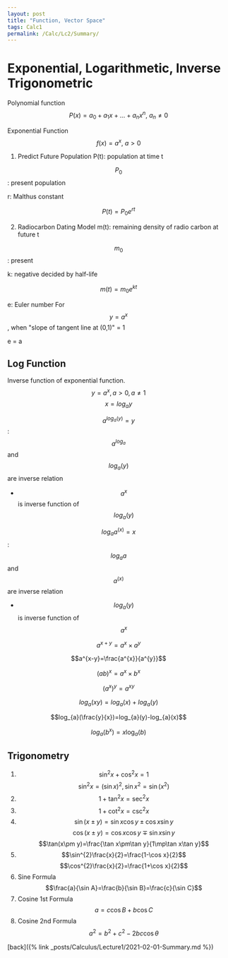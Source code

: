 ```yaml
---
layout: post
title: "Function, Vector Space"
tags: Calc1
permalink: /Calc/Lc2/Summary/
---
```

# Exponential, Logarithmetic, Inverse Trigonometric

Polynomial function
$$P(x)=a_{0}+ a_{1}x+ ...+a_{n}x^{n}, \ a_{n}\neq 0$$

Exponential Function
$$f(x)=a^x, \ a>0$$

1. Predict Future Population
P(t): population at time t

$$P_0$$: present population

r: Malthus constant

$$P(t)=P_{0}e^{rt}$$

2. Radiocarbon Dating Model
m(t): remaining density of radio carbon at future t

$$m_0$$: present

k: negative decided by half-life

$$m(t)=m_{0}e^{kt}$$

e: Euler number
For $$y=a^x$$, when "slope of tangent line at (0,1)" = 1

e = a 

## Log Function
Inverse function of exponential function.
$$y=a^x, a>0, a\neq 1$$
$$x=log_{a}y$$ 

$$a^{log_{a}(y)}=y$$: $$a^{log_{a}}$$ and $$log_{a}(y)$$ are inverse relation
- $$a^x$$ is inverse function of $$log_{a}(y)$$

$$log_{a}a^{(x)}= x$$: $$log_{a}a$$ and $$a^{(x)}$$ are inverse relation
- $$log_{a}(y)$$ is inverse function of $$a^x$$

$$a^{x+y}=a^{x}\times a^{y}$$

$$a^{x-y}=\frac{a^{x}}{a^{y}}$$

$$(ab)^{x}=a^{x}\times b^{x}$$

$$(a^{x})^{y}=a^{xy}$$

$$log_{a}(xy)=log_{a}(x)+log_{a}(y)$$

$$log_{a}(\frac{y}{x})=log_{a}(y)-log_{a}(x)$$

$$log_{a}(b^{x})=x\log_{a}(b)$$ 

## Trigonometry

1. $$\sin^{2}x+\cos^{2}x=1$$ $$\sin^{2}x = (\sin x)^{2}, \sin x^{2}=\sin (x^2)$$
2. $$1+ \tan^{2}x= \sec^{2}x$$
3. $$1+ \cot^{2}x= \csc^{2}x$$
4. $$\sin (x\pm y)=\sin x\cos y\pm\cos x\sin y$$ $$\cos(x\pm y)=\cos x\cos y\mp\sin x\sin y$$ $$\tan(x\pm y)=\frac{\tan x\pm\tan y}{1\mp\tan x\tan y}$$
5. $$\sin^{2}\frac{x}{2}=\frac{1-\cos x}{2}$$ $$\cos^{2}\frac{x}{2}=\frac{1+\cos x}{2}$$
6. Sine Formula 
$$\frac{a}{\sin A}=\frac{b}{\sin B}=\frac{c}{\sin C}$$
7. Cosine 1st Formula
$$a= c\cos B+b\cos C$$
8. Cosine 2nd Formula
$$a^{2}=b^{2}+c^{2}-2bc\cos \theta$$


[back]({% link _posts/Calculus/Lecture1/2021-02-01-Summary.md %})

